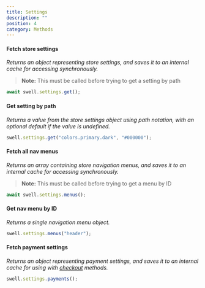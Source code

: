 ```yaml
---
title: Settings
description: ""
position: 4
category: Methods
---
```


#### Fetch store settings

_Returns an object representing store settings, and saves it to an internal cache for accessing synchronously._

> **Note:** This must be called before trying to get a setting by path

```javascript
await swell.settings.get();
```

#### Get setting by path

_Returns a value from the store settings object using path notation, with an optional default if the value is undefined._

```javascript
swell.settings.get("colors.primary.dark", "#000000");
```

#### Fetch all nav menus

_Returns an array containing store navigation menus, and saves it to an internal cache for accessing synchronously._

> **Note:** This must be called before trying to get a menu by ID

```javascript
await swell.settings.menus();
```

#### Get nav menu by ID

_Returns a single navigation menu object._

```javascript
swell.settings.menus("header");
```

#### Fetch payment settings

_Returns an object representing payment settings, and saves it to an internal cache for using with [checkout](#checkout) methods._

```javascript
swell.settings.payments();
```
